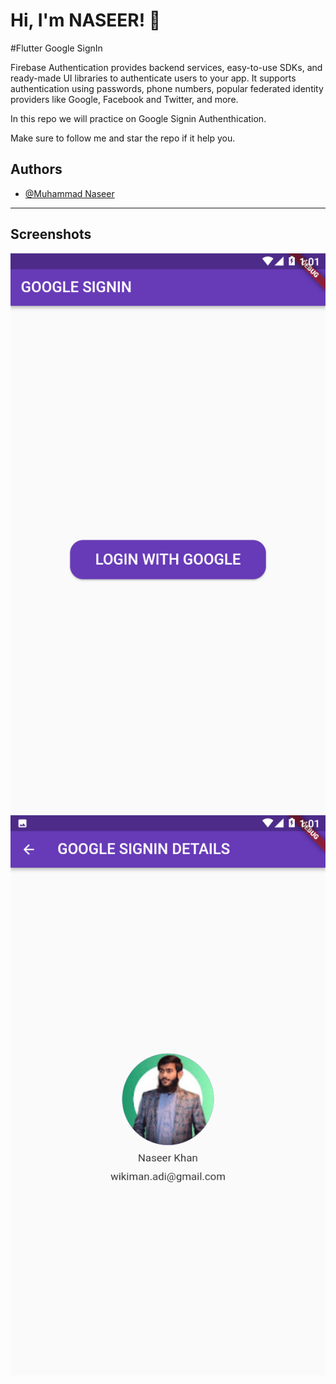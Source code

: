 # Hi, I'm NASEER! 👋
#Flutter Google SignIn

Firebase Authentication provides backend services, easy-to-use SDKs, and ready-made UI libraries to authenticate users to your app. It supports authentication using passwords, phone numbers, popular federated identity providers like Google, Facebook and Twitter, and more.

In this repo we will practice on Google Signin Authenthication.

Make sure to follow me and star the repo if it help you.



## Authors

- [@Muhammad Naseer](https://www.github.com/naseerx)

---

## Screenshots
<p float="left">
  <img src="https://github.com/naseerx/flutter_google_signin/blob/master/ss/1.png">
  <img src="https://github.com/naseerx/flutter_google_signin/blob/master/ss/2.png">
</p>


